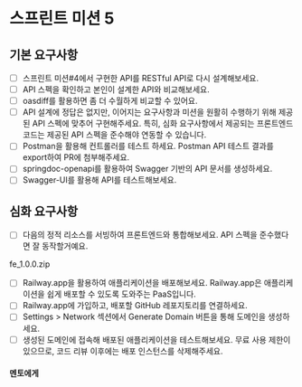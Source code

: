 # 스프린트 미션 5

## 기본 요구사항

- [ ] 스프린트 미션#4에서 구현한 API를 RESTful API로 다시 설계해보세요.
- [ ] API 스펙을 확인하고 본인이 설계한 API와 비교해보세요.
- [ ] oasdiff를 활용하면 좀 더 수월하게 비교할 수 있어요.
- [ ] API 설계에 정답은 없지만, 이어지는 요구사항과 미션을 원활히 수행하기 위해 제공된 API 스펙에 맞추어 구현해주세요.
  특히, 심화 요구사항에서 제공되는 프론트엔드 코드는 제공된 API 스펙을 준수해야 연동할 수 있습니다.
- [ ] Postman을 활용해 컨트롤러를 테스트 하세요.
  Postman API 테스트 결과를 export하여 PR에 첨부해주세요.
- [ ] springdoc-openapi를 활용하여 Swagger 기반의 API 문서를 생성하세요.
- [ ] Swagger-UI를 활용해 API를 테스트해보세요.

## 심화  요구사항

- [ ] 다음의 정적 리소스를 서빙하여 프론트엔드와 통합해보세요. API 스펙을 준수했다면 잘 동작할거예요.

fe_1.0.0.zip

- [ ] Railway.app을 활용하여 애플리케이션을 배포해보세요.
  Railway.app은 애플리케이션을 쉽게 배포할 수 있도록 도와주는 PaaS입니다.
- [ ] Railway.app에 가입하고, 배포할 GitHub 레포지토리를 연결하세요.
- [ ] Settings > Network 섹션에서 Generate Domain 버튼을 통해 도메인을 생성하세요.
- [ ] 생성된 도메인에 접속해 배포된 애플리케이션을 테스트해보세요.
  무료 사용 제한이 있으므로, 코드 리뷰 이후에는 배포 인스턴스를 삭제해주세요.

#### 멘토에게